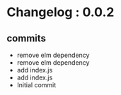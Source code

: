 # Changelog : 0.0.2

## commits

* remove elm dependency
* remove elm dependency
* add index.js
* add index.js
* Initial commit

